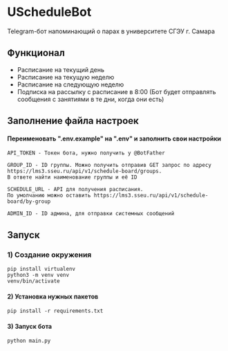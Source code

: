 # UScheduleBot
Telegram-бот напоминающий о парах в университете СГЭУ г. Самара

## Функционал
* Расписание на текущий день
* Расписание на текущую неделю
* Расписание на следующую неделю
* Подписка на рассылку с расписание в 8:00 
(Бот будет отправлять сообщения с занятиями в те дни, когда они есть)

## Заполнение файла настроек

#### Переименовать ".env.example" на ".env" и заполнить свои настройки

    API_TOKEN - Токен бота, нужно получить у @BotFather

    GROUP_ID - ID группы. Можно получить отправив GET запрос по адресу
    https://lms3.sseu.ru/api/v1/schedule-board/groups. 
    В ответе найти наименование группы и её ID

    SCHEDULE_URL - API для получения расписания.
    По умолчанию можно оставить https://lms3.sseu.ru/api/v1/schedule-board/by-group

    ADMIN_ID - ID админа, для отправки системных сообщений

## Запуск

### 1) Создание окружения

    pip install virtualenv
    python3 -m venv venv
    venv/bin/activate

#### 2) Установка нужных пакетов

    pip install -r requirements.txt

#### 3) Запуск бота

    python main.py